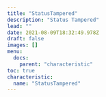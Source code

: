 ```yaml
---
title: "StatusTampered"
description: "Status Tampered"
lead: ""
date: 2021-08-09T18:32:49.978Z
draft: false
images: []
menu:
  docs:
    parent: "characteristic"
toc: true
characteristic:
  name: "StatusTampered"
---
```

